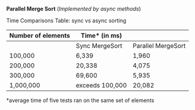 **Parallel Merge Sort** (_Implemented by async methods_)

Time Comparisons Table: sync vs async sorting

| Number of elements | Time\* (in ms) | |
| --- | --- | --- |
|  | Sync MergeSort | Parallel MergeSort |
| 100,000 | 6,339 | 1,960 |
| 200,000 | 20,338 | 4,075 |
| 300,000 | 69,600 | 5,935 |
| 1,000,000  | exceeds 100,000 | 20,082 |

*average time of five tests ran on the same set of elements

